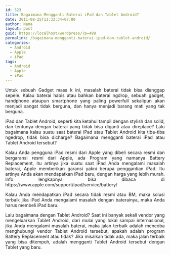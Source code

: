 ```yaml
---
id: 523
title: Bagaimana Mengganti Baterai iPad dan Tablet Android?
date: 2011-08-25T11:33:34+07:00
author: Nana
layout: post
guid: https://localhost/wordpress/?p=498
permalink: /bagaimana-mengganti-baterai-ipad-dan-tablet-android/
categories:
  - Android
  - Apple
  - iPad
tags:
  - Android
  - Apple
  - iPad
---
```

<p style="text-align: justify;">
  Untuk sebuah Gadget masa k ini, masalah baterai tidak bisa dianggap sepele. Kalau baterai habis atau bahkan baterai ngdrop, sebuah gadget, handphone ataupun smartphone yang paling powerfull sekalipun akan menjadi sangat tidak berguna, dan hanya menjadi barang mati yang tak berguna.
</p>

<p style="text-align: justify;">
  iPad dan Tablet Android, seperti kita ketahui tampil dengan stylish dan solid, dan tentunya dengan baterai yang tidak bisa diganti atau direplace? Lalu bagaimana kalau suatu saat baterai iPad atau Tablet Android kita tiba-tiba ngedrop, tidak bisa dicharge? Bagaimana mengganti baterai iPad atau Tablet Android tersebut?
</p>

<p style="text-align: justify;">
  Kalau Anda pengguna iPad resmi dari Apple yang dibeli secara resmi dan bergaransi resmi dari Apple, ada Program yang namanya Battery Replacement, itu artinya jika suatu saat iPad Anda mengalami masalah baterai, Apple memberikan garansi yakni berupa penggantian iPad. Itu artinya Anda akan mendapatkan iPad baru, dengan harga yang lebih murah. Info lengkapnya bisa dibaca di https://www.apple.com/support/ipad/service/battery/
</p>

<p style="text-align: justify;">
  Kalau Anda mendapatkan iPad secara tidak resmi atau BM, maka solusi terbaik jika iPad Anda mengalami masalah dengan baterainya, maka Anda harus membeli iPad baru.
</p>

<p style="text-align: justify;">
  Lalu bagaimana dengan Tablet Android? Saat ini banyak sekali vendor yang mengeluarkan Tablet Android, dari mulai yang lokal sampai internasional, jika Anda mengalami masalah baterai, maka jalan terbaik adalah mencoba menghubungi vendor Tablet Android tersebut, apakah adalah program Battery Replacement atau tidak? Jika misalkan tidak ada, maka jalan terbaik yang bisa ditempuh, adalah mengganti Tablet Android tersebut dengan Tablet yang baru.
</p>